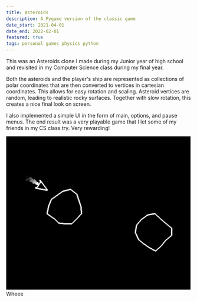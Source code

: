 ```yaml
---
title: Asteroids
description: A Pygame version of the classic game
date_start: 2021-04-01
date_end: 2022-02-01
featured: true
tags: personal games physics python
---
```

This was an Asteroids clone I made during my Junior year of high school and revisited in my Computer Science class during my final year.

Both the asteroids and the player's ship are represented as collections of polar coordinates that are then converted to vertices in cartesian coordinates. This allows for easy rotation and scaling. Asteroid vertices are random, leading to realistic rocky surfaces. Together with slow rotation, this creates a nice final look on screen.

I also implemented a simple UI in the form of main, options, and pause menus. The end result was a very playable game that I let some of my friends in my CS class try. Very rewarding!

<img src="/assets/img/wheee.png" width="500px">
<figcaption>Wheee</figcaption>
